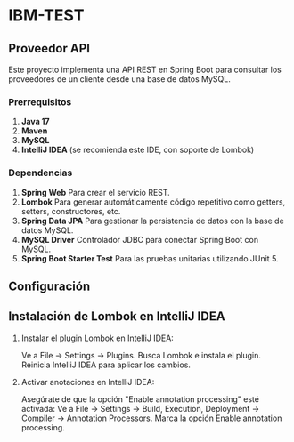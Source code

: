 # IBM-TEST
## Proveedor API

Este proyecto implementa una API REST en Spring Boot para consultar los proveedores de un cliente desde una base de datos MySQL.

### Prerrequisitos
1. **Java 17**
2. **Maven**
3. **MySQL**
4. **IntelliJ IDEA**  (se recomienda este IDE, con soporte de Lombok)


### Dependencias
1. **Spring Web** Para crear el servicio REST.
2. **Lombok** Para generar automáticamente código repetitivo como getters, setters, constructores, etc.
3. **Spring Data JPA** Para gestionar la persistencia de datos con la base de datos MySQL.
4. **MySQL Driver** Controlador JDBC para conectar Spring Boot con MySQL.
5. **Spring Boot Starter Test** Para las pruebas unitarias utilizando JUnit 5.


## Configuración
## Instalación de Lombok en IntelliJ IDEA
1. Instalar el plugin Lombok en IntelliJ IDEA:

    Ve a File -> Settings -> Plugins.
    Busca Lombok e instala el plugin.
    Reinicia IntelliJ IDEA para aplicar los cambios.
   
2. Activar anotaciones en IntelliJ IDEA:

    Asegúrate de que la opción "Enable annotation processing" esté activada:
    Ve a File -> Settings -> Build, Execution, Deployment -> Compiler -> Annotation Processors.
    Marca la opción Enable annotation processing.

